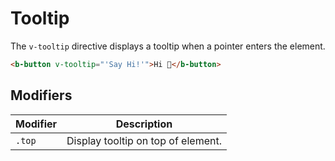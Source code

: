 # Tooltip

The `v-tooltip` directive displays a tooltip when a pointer enters the element.

```html
<b-button v-tooltip="'Say Hi!'">Hi 👋</b-button>
```

## Modifiers

| Modifier | Description                        |
|----------|------------------------------------|
| `.top`   | Display tooltip on top of element. |
